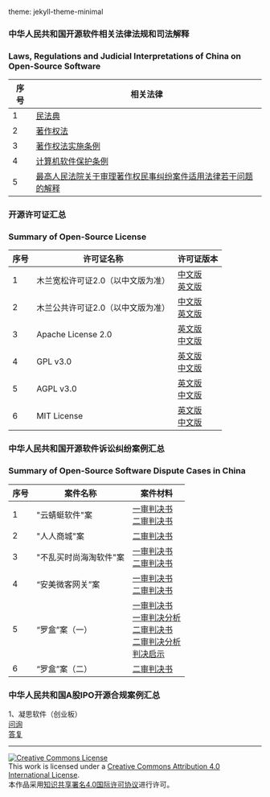 theme: jekyll-theme-minimal
### 中华人民共和国开源软件相关法律法规和司法解释
### Laws, Regulations and Judicial Interpretations of China on Open-Source Software
|序号|相关法律|
|---|---|
|1|[民法典](./相关法律法规和司法解释/民法典.md)|
|2|[著作权法](./相关法律法规和司法解释/著作权法.md)|
|3|[著作权法实施条例](./相关法律法规和司法解释/著作权法实施条例.md)|
|4|[计算机软件保护条例](./相关法律法规和司法解释/计算机软件保护条例.md)|
|5|[最高人民法院关于审理著作权民事纠纷案件适用法律若干问题的解释](./相关法律法规和司法解释/最高人民法院关于审理著作权民事纠纷案件适用法律若干问题的解释.md)|

### 开源许可证汇总  
### Summary of Open-Source License  
|序号|许可证名称|许可证版本|
|---|---|---|
|1|木兰宽松许可证2.0（以中文版为准）|[中文版](./开源许可证/木兰宽松许可证2.0/中文版.md)<br>[英文版](./开源许可证/木兰宽松许可证2.0/英文版.md)|
|2|木兰公共许可证2.0（以中文版为准）|[中文版](./开源许可证/木兰公共许可证2.0/中文版.md)<br>[英文版](./开源许可证/木兰公共许可证2.0/英文版.md)|
|3|Apache License 2.0|[英文版](./开源许可证/ApacheLicense2.0/英文版.md)<br>[中文版](./开源许可证/ApacheLicense2.0/中文版.md)|
|4|GPL v3.0|[英文版](./开源许可证/GPLv3.0/英文版.md)<br>[中文版](./开源许可证/GPLv3.0/中文版.md)|
|5|AGPL v3.0|[英文版](./开源许可证/AGPLv3.0/英文版.md)<br>[中文版](./开源许可证/AGPLv3.0/中文版.md)|
|6|MIT License|[英文版](./开源许可证/MITLicense/英文版.md)<br>[中文版](./开源许可证/MITLicense/中文版.md)|

### 中华人民共和国开源软件诉讼纠纷案例汇总  
### Summary of Open-Source Software Dispute Cases in China  
|序号|案件名称|案件材料|
|---|---|---|
|1|"云蜻蜓软件"案|[一审判决书](./以案释法/“云蜻蜓软件”案/一审判决书.md)<br>[二审判决书](./以案释法/“云蜻蜓软件”案/二审判决书.md)|
|2|"人人商城"案|[二审判决书](./以案释法/“人人商城”案/二审判决书.md)|
|3|"不乱买时尚海淘软件"案|[一审判决书](./以案释法/“不乱买时尚海淘软件”案/一审判决书.md)<br>[二审判决书](./以案释法/“不乱买时尚海淘软件”案/二审判决书.md)|
|4|“安美微客网关”案|[一审判决书](./以案释法/“安美微客网关”案/一审判决书.md)<br>[二审判决书](./以案释法/“安美微客网关”案/二审判决书.md)|
|5|“罗盒”案（一）|[一审判决书](./以案释法/“罗盒”案（一）/一审判决书.md)<br>[一审判决分析](./以案释法/“罗盒”案（一）/一审判决分析.md)<br>[二审判决书](./以案释法/“罗盒”案（一）/二审判决书.md)<br>[二审判决分析](./以案释法/“罗盒”案（一）/二审判决分析.md)<br>[判决启示](./以案释法/“罗盒”案（一）/判决启示.md)|
|6|“罗盒”案（二）|[二审判决书](./以案释法/“罗盒”案（二）/二审判决书.md)|

### 中华人民共和国A股IPO开源合规案例汇总
1、凝思软件（创业板）  
[问询](./A股IPO开源合规案例/凝思软件/问询.md)  
[答复](./A股IPO开源合规案例/凝思软件/答复.md)  

***
<a rel="license" href="http://creativecommons.org/licenses/by/4.0/"><img alt="Creative Commons License" style="border-width:0" src="https://i.creativecommons.org/l/by/4.0/88x31.png" /></a><br />This work is licensed under a <a rel="license" href="http://creativecommons.org/licenses/by/4.0/">Creative Commons Attribution 4.0 International License</a>.<br />本作品采用<a rel="license" href="https://creativecommons.org/licenses/by/4.0/deed.zh">知识共享署名4.0国际许可协议</a>进行许可。
